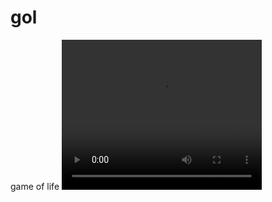 # gol
game of life
  <video width="320" height="240" controls>
      <source src="gol.mp4" type="video/mp4">
      Your browser does not support the video tag.
    </video>
